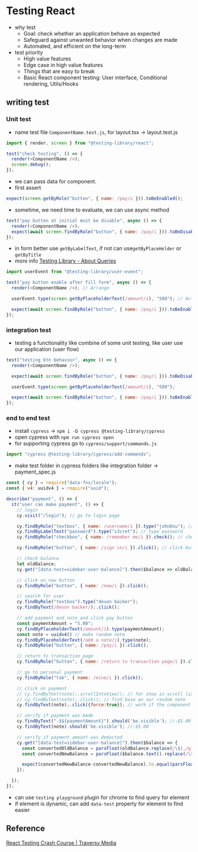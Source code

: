 # Testing React

- why test
  - Goal: check whether an application behave as expected
  - Safeguard against unwanted behavior when changes are made
  - Automated, and efficient on the long-term
- test priority
  - High value features
  - Edge case in high value features
  - Things that are easy to break
  - Basic React component testing: User interface, Conditional rendering, Utils/Hooks

## writing test

### Unit test

- name test file `ComponentName.test.js`, for layout.tsx -> layout.test.js

```js
import { render, screen } from "@testing-library/react";

test("check testing", () => {
  render(<ComponentName />);
  screen.debug();
});
```

- we can pass data for component.
- first assert

```js
expect(screen.getByRole("button", { name: /pay/i })).toBeEnabled();
```

- sometime, we need time to evaluate, we can use async method

```js
test("pay button at initial must be disable", async () => {
  render(<ComponentName />);
  expect(await screen.findByRole("button", { name: /pay/i })).toBeDisabled();
});
```

- in form better use `getByLabelText`, if not can use`getByPlaceHolder` or `getByTitle`
- more info [Testing Library - About Queries](https://testing-library.com/docs/queries/about)

```js
import userEvent from "@testing-library/user-event";

test("pay button enable after fill form", async () => {
  render(<ComponentName />); // Arrange

  userEvent.type(screen.getByPlaceholderText(/amount/i), "500"); // Act

  expect(await screen.findByRole("button", { name: /pay/i })).toBeEnabled(); // Assert
});
```

### integration test

- testing a functionality like combine of some unit testing, like user use our application (user flow)

```js
test("testing btn behavior", async () => {
  render(<ComponentName />);

  expect(await screen.findByRole("button", { name: /pay/i })).toBeDisabled();

  userEvent.type(screen.getByPlaceholderText(/amount/i), "500");

  expect(await screen.findByRole("button", { name: /pay/i })).toBeEnabled();
});
```

### end to end test

- install `cypress` -> `npm i -D cypress @testing-library/cypress`
- open cypress with `npm run cypress open`
- for supporting cypress go to `cypress/support/commands.js`

```js
import "cypress @testing-library/cypress/add-commends";
```

- make test folder in cypress folders like integration folder -> payment_spec.js

```js
const { cy } = require("data-fns/locale");
const { v4: uuidv4 } = require("uuid");

describe("payment", () => {
  it("user can make payment", () => {
    // login
    cy.visit("/login"); // go to login page

    cy.findByRole("textbox", { name: /username/i }).type("johnDou"); // type username
    cy.findByLabelText("password").type("s3cret"); // type password
    cy.findByRole("checkbox", { name: /remember me/i }).check(); // check remember me

    cy.findByRole("button", { name: /sign in/i }).click(); // click button

    // check balance
    let oldBalance;
    cy.get("[data-test=sidebar-user-balance]").then($balance => oldBalance=$balance.text());

    // click on new button
    cy.findByRole("button", { name: /new/i }).click();

    // search for user
    cy.findByRole("textbox").type("devon backer");
    cy.findByText(/devon backer/);.click();

    // add payment and note and click pay button
    const paymentAmount = "5.00";
    cy.findByPlaceholderText(/amount/i).type(paymentAmount);
    const note = uuidv4() // make random note
    cy.findByPlaceholderText(/add a note/i).type(note);
    cy.findByRole("button", { name: /pay/i }).click();

    // return to transaction page
    cy.findByRole("button", { name: /return to transaction page/i }).click();

    // go to personal payment
    cy.findByRole("tab", { name: /mine/i }).click();

    // click on payment
    // cy.findByText(note);.scrollIntoView(); // for show in scroll list but sometime not work
    // cy.findByText(note);.click(); // find base on our random note
    cy.findByText(note);.click({force:true}); // work if the component was not visible

    // verify if payment was made
    cy.findByText("-$${paymentAmount}").should('be.visible'); //-$5.00
    cy.findByText(note).should('be.visible'); //-$5.00

    // verify if payment amount was deducted
    cy.get("[data-test=sidebar-user-balance]").then($balance => {
      const convertedOldBalance = parsFloat(oldBalance.replace(/\$|,/g,""));
      const convertedNewBalance = parsFloat($balance.text().replace(/\$|,/g,""));

      expect(convertedNewBalance-convertedNewBalance).to.equal(parsFloat(paymentAmount));
    });

  });
});
```

- can use `testing playground` plugin for chrome to find query for element
- if element is dynamic, can add `data-test` property for element to find easier

## Reference

[React Testing Crash Course | Traversy Media](https://www.youtube.com/watch?v=OVNjsIto9xM)
